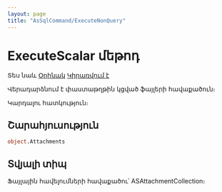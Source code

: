 ```yaml
---
layout: page
title: "AsSqlCommand/ExecuteNonQuery"
---
```



# ExecuteScalar մեթոդ 

Տես նաև [Օրինակ](../../Examples/AsSqlCommand.md) [Կիրառվում է](../AsSqlCommand.md)

Վերադարձնում է փաստաթղթին կցված ֆայլերի հավաքածուն։

Կարդալու հատկություն։

## Շարահյուսություն

``` vb
object.Attachments
```


## Տվյալի տիպ

Ֆայլային հավելումների հավաքածու՝ ASAttachmentCollection։
